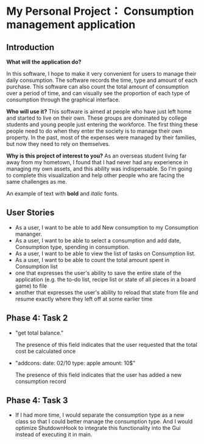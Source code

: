 # My Personal Project： Consumption management application

## Introduction

**What will the application do?**

In this software, I hope to make it very convenient for 
users to manage their daily consumption. The software records 
the time, type and amount of each purchase. This software can also 
count the total amount of consumption over a period of time, and 
can visually see the proportion of each type of consumption through 
the graphical interface.

**Who will use it?**
This software is aimed at people who have just left home and started 
to live on their own. These groups are dominated by college students 
and young people just entering the workforce. The first thing these 
people need to do when they enter the society is to manage their own 
property. In the past, most of the expenses were managed by their 
families, but now they need to rely on themselves.

**Why is this project of interest to you?**
As an overseas student living far away from my hometown, 
I found that I had never had any experience in managing my 
own assets, and this ability was indispensable. So 
I'm going to complete this visualization and help 
other people who are facing the same challenges as me.



An example of text with **bold** and *italic* fonts.  






## User Stories
- As a user, I want to be able to add New consumption to my Consumption mananger.
- As a user, I want to be able to select a consumption and add date, Consumption type, spending in consumption.
- As a user, I want to be able to view the list of tasks on Consumption list.
- As a user, I want to be able to count the total amount spent in Consumption list
- one that expresses the user's ability to save the entire state of the application 
(e.g. the to-do list, recipe list or state of all pieces in a board game) to file
- another that expresses the user's ability to reload that state from file and resume exactly 
where they left off at some earlier time

## Phase 4: Task 2
- "get total balance."

  The presence of this field indicates that the user requested that the total cost be calculated once

- "addcons: date: 02/10 type: apple amount: 10$"

  The presence of this field indicates that the user has added a new consumption record

## Phase 4: Task 3
- If I had more time, I would separate the consumption type as a new class so that I could better manage the consumption 
type. And I would optimize ShutdownHook to integrate this functionality into the Gui instead of executing it in main.